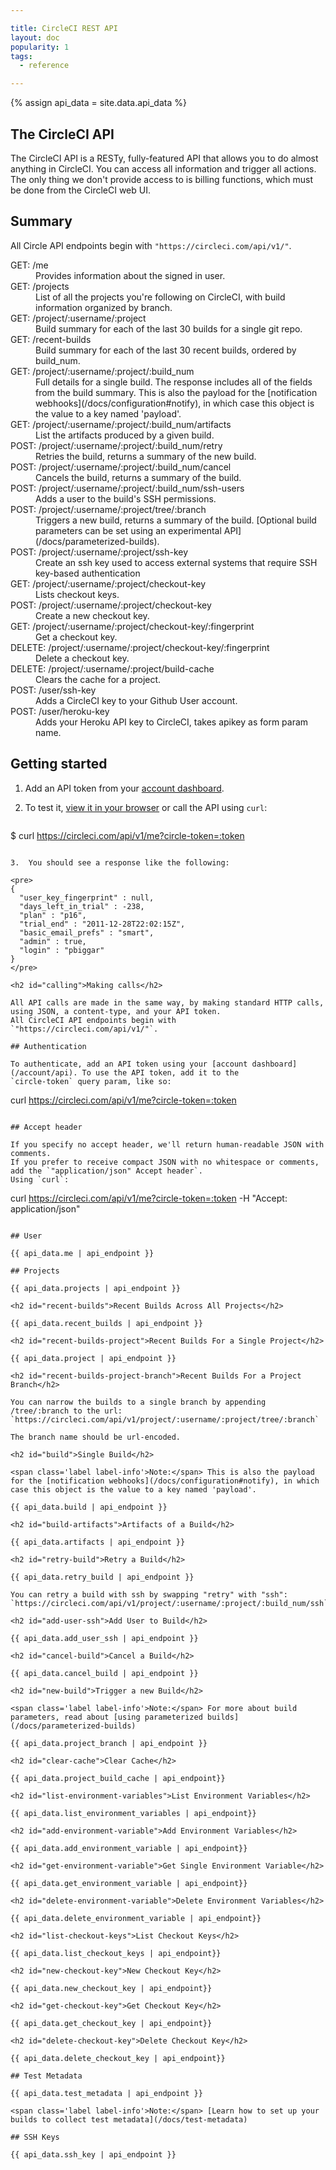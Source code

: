 ```yaml
---

title: CircleCI REST API
layout: doc
popularity: 1
tags:
  - reference

---
```

{% assign api_data = site.data.api_data %}

<h2 id="intro">The CircleCI API</h2>

The CircleCI API is a RESTy, fully-featured API that allows you to do almost anything in CircleCI.
You can access all information and trigger all actions.
The only thing we don't provide access to is billing functions, which must be done from the CircleCI web UI.

## Summary

All Circle API endpoints begin with `"https://circleci.com/api/v1/"`.

<dl>
<dt>
  GET: /me
</dt>
<dd>
  Provides information about the signed in user.
</dd>
<dt>
  GET: /projects
</dt>
<dd>
  List of all the projects you're following on CircleCI, with build information organized by branch.
</dd>
<dt>
  GET: /project/:username/:project
</dt>
<dd>
  Build summary for each of the last 30 builds for a single git repo.
</dd>
<dt>
  GET: /recent-builds
</dt>
<dd>
  Build summary for each of the last 30 recent builds, ordered by build_num.
</dd>
<dt>
  GET: /project/:username/:project/:build_num
</dt>
<dd>
  Full details for a single build. The response includes all of the fields from the build summary. This is also the payload for the [notification webhooks](/docs/configuration#notify), in which case this object is the value to a key named 'payload'.
</dd>
<dt>
  GET: /project/:username/:project/:build_num/artifacts
</dt>
<dd>
  List the artifacts produced by a given build.
</dd>
<dt>
  POST: /project/:username/:project/:build_num/retry
</dt>
<dd>
  Retries the build, returns a summary of the new build.
</dd>
<dt>
  POST: /project/:username/:project/:build_num/cancel
</dt>
<dd>
  Cancels the build, returns a summary of the build.
</dd>
<dt>
  POST: /project/:username/:project/:build_num/ssh-users
</dt>
<dd>
  Adds a user to the build's SSH permissions.
</dd>
<dt>
  POST: /project/:username/:project/tree/:branch
</dt>
<dd>
  Triggers a new build, returns a summary of the build. [Optional build parameters can be set using an experimental API](/docs/parameterized-builds).
</dd>
<dt>
  POST: /project/:username/:project/ssh-key
</dt>
<dd>
  Create an ssh key used to access external systems that require SSH key-based authentication
</dd>
<dt>
  GET: /project/:username/:project/checkout-key
</dt>
<dd>
  Lists checkout keys.
</dd>
<dt>
  POST: /project/:username/:project/checkout-key
</dt>
<dd>
  Create a new checkout key.
</dd>
<dt>
  GET: /project/:username/:project/checkout-key/:fingerprint
</dt>
<dd>
  Get a checkout key.
</dd>
<dt>
  DELETE: /project/:username/:project/checkout-key/:fingerprint
</dt>
<dd>
  Delete a checkout key.
</dd>

<dt>
  DELETE: /project/:username/:project/build-cache
</dt>
<dd>
  Clears the cache for a project.
</dd>
<dt>
  POST: /user/ssh-key
</dt>
<dd>
  Adds a CircleCI key to your Github User account.
</dd>
<dt>
  POST: /user/heroku-key
</dt>
<dd>
  Adds your Heroku API key to CircleCI, takes apikey as form param name.
</dd>
</dl>

## Getting started

1.  Add an API token from your [account dashboard](/account/api).
2.  To test it,
    [view it in your browser](/api/v1/me)
    or call the API using `curl`:

    ```
$ curl https://circleci.com/api/v1/me?circle-token=:token
```

3.  You should see a response like the following:

<pre>
{
  "user_key_fingerprint" : null,
  "days_left_in_trial" : -238,
  "plan" : "p16",
  "trial_end" : "2011-12-28T22:02:15Z",
  "basic_email_prefs" : "smart",
  "admin" : true,
  "login" : "pbiggar"
}
</pre>

<h2 id="calling">Making calls</h2>

All API calls are made in the same way, by making standard HTTP calls, using JSON, a content-type, and your API token.
All CircleCI API endpoints begin with `"https://circleci.com/api/v1/"`.

## Authentication

To authenticate, add an API token using your [account dashboard](/account/api). To use the API token, add it to the
`circle-token` query param, like so:

```
curl https://circleci.com/api/v1/me?circle-token=:token
```

## Accept header

If you specify no accept header, we'll return human-readable JSON with comments.
If you prefer to receive compact JSON with no whitespace or comments, add the `"application/json" Accept header`.
Using `curl`:

```
curl https://circleci.com/api/v1/me?circle-token=:token -H "Accept: application/json"
```

## User

{{ api_data.me | api_endpoint }}

## Projects

{{ api_data.projects | api_endpoint }}

<h2 id="recent-builds">Recent Builds Across All Projects</h2>

{{ api_data.recent_builds | api_endpoint }}

<h2 id="recent-builds-project">Recent Builds For a Single Project</h2>

{{ api_data.project | api_endpoint }}

<h2 id="recent-builds-project-branch">Recent Builds For a Project Branch</h2>

You can narrow the builds to a single branch by appending /tree/:branch to the url:
`https://circleci.com/api/v1/project/:username/:project/tree/:branch`

The branch name should be url-encoded.

<h2 id="build">Single Build</h2>

<span class='label label-info'>Note:</span> This is also the payload for the [notification webhooks](/docs/configuration#notify), in which case this object is the value to a key named 'payload'.

{{ api_data.build | api_endpoint }}

<h2 id="build-artifacts">Artifacts of a Build</h2>

{{ api_data.artifacts | api_endpoint }}

<h2 id="retry-build">Retry a Build</h2>

{{ api_data.retry_build | api_endpoint }}

You can retry a build with ssh by swapping "retry" with "ssh":
`https://circleci.com/api/v1/project/:username/:project/:build_num/ssh`

<h2 id="add-user-ssh">Add User to Build</h2>

{{ api_data.add_user_ssh | api_endpoint }}

<h2 id="cancel-build">Cancel a Build</h2>

{{ api_data.cancel_build | api_endpoint }}

<h2 id="new-build">Trigger a new Build</h2>

<span class='label label-info'>Note:</span> For more about build parameters, read about [using parameterized builds](/docs/parameterized-builds)

{{ api_data.project_branch | api_endpoint }}

<h2 id="clear-cache">Clear Cache</h2>

{{ api_data.project_build_cache | api_endpoint}}

<h2 id="list-environment-variables">List Environment Variables</h2>

{{ api_data.list_environment_variables | api_endpoint}}

<h2 id="add-environment-variable">Add Environment Variables</h2>

{{ api_data.add_environment_variable | api_endpoint}}

<h2 id="get-environment-variable">Get Single Environment Variable</h2>

{{ api_data.get_environment_variable | api_endpoint}}

<h2 id="delete-environment-variable">Delete Environment Variables</h2>

{{ api_data.delete_environment_variable | api_endpoint}}

<h2 id="list-checkout-keys">List Checkout Keys</h2>

{{ api_data.list_checkout_keys | api_endpoint}}

<h2 id="new-checkout-key">New Checkout Key</h2>

{{ api_data.new_checkout_key | api_endpoint}}

<h2 id="get-checkout-key">Get Checkout Key</h2>

{{ api_data.get_checkout_key | api_endpoint}}

<h2 id="delete-checkout-key">Delete Checkout Key</h2>

{{ api_data.delete_checkout_key | api_endpoint}}

## Test Metadata

{{ api_data.test_metadata | api_endpoint }}

<span class='label label-info'>Note:</span> [Learn how to set up your builds to collect test metadata](/docs/test-metadata)

## SSH Keys

{{ api_data.ssh_key | api_endpoint }}

